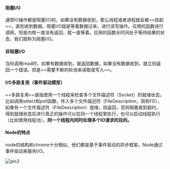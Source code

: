 #### 阻塞I/O

通常IO操作都是阻塞I/O的，如果没有数据收到，那么线程或者进程就会被==挂起==，直到收到数据。阻塞I/O就是等着数据过来，进行读写操作。应用的函数进行调用，但是内核一直没有返回，就一直等着。应用的函数长时间处于等待结果的状态，我们就称为阻塞I/O。

#### 非阻塞I/O

当你调用read时，如果有数据收到，就返回数据，如果没有数据收到，就立刻返回一个错误。但是==需要不断的轮询来读取或写入==。

#### I/O多路复用（事件驱动模型）

==多路复用==是指使用一个线程来检查多个文件描述符（Socket）的就绪状态。比如调用select和poll函数，传入多个文件描述符（FileDescription，简称FD），如果有一个文件描述符（FileDescription）就绪，则返回，否则阻塞直到超时。得到就绪状态后进行真正的操作可以在同一个线程里执行，也可以启动线程执行（比如使用线程池）。**同一个线程内同时处理多个IO请求的目的。**

#### Node的特点

node的结构和chrome十分相似，他们都是基于事件驱动的异步框架。Node通过事件驱动来服务I/O。

![pic2](E:\soso\soso-note\assets\pic2.png)
